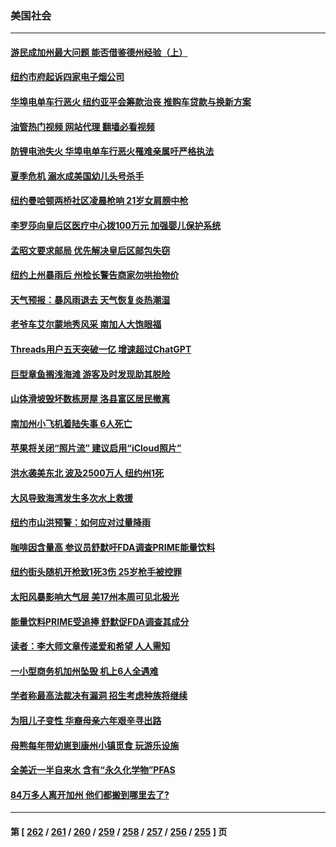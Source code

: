 ### 美国社会
---
#### [游民成加州最大问题 能否借鉴德州经验（上）](../../pages/ncid1078160/n14032056.md?07111645) 
#### [纽约市府起诉四家电子烟公司](../../pages/ncid1078160/n14031996.md?07111645) 
#### [华埠电单车行恶火 纽约亚平会筹款治丧 推购车贷款与换新方案](../../pages/ncid1078160/n14032019.md?07111645) 
#### [油管热门视频 网站代理 翻墙必看视频](http://138.2.39.72:81/youtube.html?epic-marker?07111645)
#### [防锂电池失火 华埠电单车行恶火罹难亲属吁严格执法](../../pages/ncid1078160/n14032016.md?07111645) 
#### [夏季危机 溺水成美国幼儿头号杀手](../../pages/ncid1078160/n14032025.md?07111645) 
#### [纽约曼哈顿两桥社区凌晨枪响 21岁女肩膀中枪](../../pages/ncid1078160/n14032000.md?07111645) 
#### [李罗莎向皇后区医疗中心拨100万元 加强婴儿保护系统](../../pages/ncid1078160/n14032001.md?07111645) 
#### [孟昭文要求邮局 优先解决皇后区邮包失窃](../../pages/ncid1078160/n14032003.md?07111645) 
#### [纽约上州暴雨后 州检长警告商家勿哄抬物价](../../pages/ncid1078160/n14032007.md?07111645) 
#### [天气预报：暴风雨退去 天气恢复炎热潮湿](../../pages/ncid1078160/n14032005.md?07111645) 
#### [老爷车艾尔蒙地秀风采 南加人大饱眼福](../../pages/ncid1078160/n14031939.md?07111645) 
#### [Threads用户五天突破一亿 增速超过ChatGPT](../../pages/ncid1078160/n14031857.md?07111645) 
#### [巨型章鱼搁浅海滩 游客及时发现助其脱险](../../pages/ncid1078160/n14031382.md?07111645) 
#### [山体滑坡毁坏数栋房屋 洛县富区居民撤离](../../pages/ncid1078160/n14031928.md?07111645) 
#### [南加州小飞机着陆失事 6人死亡](../../pages/ncid1078160/n14031908.md?07111645) 
#### [苹果将关闭“照片流” 建议启用“iCloud照片”](../../pages/ncid1078160/n14031743.md?07111645) 
#### [洪水袭美东北 波及2500万人 纽约州1死](../../pages/ncid1078160/n14031711.md?07111645) 
#### [大风导致海湾发生多次水上救援](../../pages/ncid1078160/n14031456.md?07111645) 
#### [纽约市山洪预警：如何应对过量降雨](../../pages/ncid1078160/n14031351.md?07111645) 
#### [咖啡因含量高 参议员舒默吁FDA调查PRIME能量饮料](../../pages/ncid1078160/n14031309.md?07111645) 
#### [纽约街头随机开枪致1死3伤 25岁枪手被控罪](../../pages/ncid1078160/n14031281.md?07111645) 
#### [太阳风暴影响大气层 美17州本周可见北极光](../../pages/ncid1078160/n14031218.md?07111645) 
#### [能量饮料PRIME受追捧 舒默促FDA调查其成分](../../pages/ncid1078160/n14031228.md?07111645) 
#### [读者：李大师文章传递爱和希望 人人需知](../../pages/ncid1078160/n14031159.md?07111645) 
#### [一小型商务机加州坠毁 机上6人全遇难](../../pages/ncid1078160/n14030880.md?07111645) 
#### [学者称最高法裁决有漏洞 招生考虑种族将继续](../../pages/ncid1078160/n14030805.md?07111645) 
#### [为阻儿子变性 华裔母亲六年艰辛寻出路](../../pages/ncid1078160/n14030708.md?07111645) 
#### [母熊每年带幼崽到康州小镇觅食 玩游乐设施](../../pages/ncid1078160/n14030542.md?07111645) 
#### [全美近一半自来水 含有“永久化学物”PFAS](../../pages/ncid1078160/n14030684.md?07111645) 
#### [84万多人离开加州 他们都搬到哪里去了?](../../pages/ncid1078160/n14030679.md?07111645) 

---
#### 第 [ [262](./262.md?07111645) / [261](./261.md?07111645) / [260](./260.md?07111645) / [259](./259.md?07111645) / [258](./258.md?07111645) / [257](./257.md?07111645) / [256](./256.md?07111645) / [255](./255.md?07111645) ] 页
